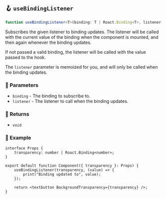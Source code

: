 ## 🪝 `useBindingListener`

```ts
function useBindingListener<T>(binding: T | Roact.Binding<T>, listener: (value: T) => void): void;
```

Subscribes the given listener to binding updates. The listener will be called with the current value of the binding when the component is mounted, and then again whenever the binding updates.

If not passed a valid binding, the listener will be called with the value passed to the hook.

The `listener` parameter is memoized for you, and will only be called when the binding updates.

### 📕 Parameters

-   `binding` - The binding to subscribe to.
-   `listener` - The listener to call when the binding updates.

### 📗 Returns

-   `void`

### 📘 Example

```tsx
interface Props {
	transparency: number | Roact.Binding<number>;
}

export default function Component({ transparency }: Props) {
	useBindingListener(transparency, (value) => {
		print("Binding updated to", value);
	});

	return <textbutton BackgroundTransparency={transparency} />;
}
```
